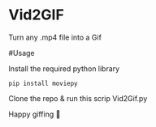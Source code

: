 # Vid2GIF
Turn any .mp4 file into a Gif

#Usage

Install the required python library
```
pip install moviepy
```
Clone the repo & run this scrip Vid2Gif.py

Happy giffing 😤

